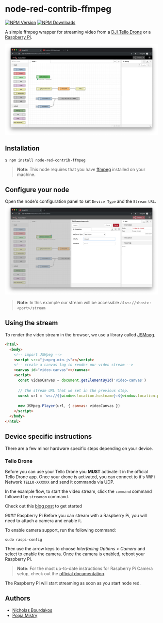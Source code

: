 # node-red-contrib-ffmpeg
[![NPM Version](https://img.shields.io/npm/v/node-red-contrib-ffmpeg.svg)](https://npmjs.org/package/node-red-contrib-ffmpeg)
[![NPM Downloads](https://img.shields.io/npm/dm/node-red-contrib-ffmpeg.svg)](https://npmjs.org/package/node-red-contrib-ffmpeg)

A simple ffmpeg wrapper for streaming video from a [DJI Tello Drone](https://www.ryzerobotics.com/tello) or a [Raspberry Pi](https://www.raspberrypi.org/).

![](images/example.png)

## Installation
```
$ npm install node-red-contrib-ffmpeg
```

> **Note:** This node requires that you have [ffmpeg](https://ffmpeg.org/) installed on your machine.

## Configure your node
Open the node's configuration panel to set `Device Type` and the `Stream URL`.
![](images/configure.png)
> **Note:** In this example our stream will be accessible at `ws://<host>:<port>/stream`

## Using the stream
To render the video stream in the browser, we use a library called [JSMpeg](https://github.com/phoboslab/jsmpeg).
```html
<html>
  <body>
    <!-- import JSMpeg -->
    <script src="jsmpeg.min.js"></script>
    <!-- create a canvas tag to render our video stream -->
    <canvas id="video-canvas"></canvas>
    <script>
      const videoCanvas = document.getElementById('video-canvas')
      
      // The stream URL that we set in the previous step.
      const url = `ws://${window.location.hostname}:${window.location.port}/stream`

      new JSMpeg.Player(url, { canvas: videoCanvas })
    </script>
  </body>
</html>
```

## Device specific instructions
There are a few minor hardware specific steps depending on your device.

### Tello Drone
Before you can use your Tello Drone you **MUST** activate it in the official Tello Drone app.
Once your drone is activated, you can connect to it's WiFi Network `TELLO-XXXXXX` and send it commands via UDP.

In the example flow, to start the video stream, click the `command` command followed by `streamon` command.

Check out this [blog post](https://dev.to/poojamakes/detecting-objects-with-a-tello-drone-38np) to get started

9### Raspberry Pi
Before you can stream with a Raspberry Pi, you will need to attach a camera and enable it.

To enable camera support, run the following command:
```
sudo raspi-config
```

Then use the arrow keys to choose _Interfacing Options_ > _Camera_ and select to enable the camera. Once the camera is enabled, reboot your Raspberry Pi.

> **Note:** For the most up-to-date instructions for Raspberry Pi Camera setup, check out the [official documentation](https://www.raspberrypi.org/documentation/configuration/camera.md).

The Raspberry Pi will start streaming as soon as you start node red.

## Authors
- [Nicholas Bourdakos](https://github.com/bourdakos1)
- [Pooja Mistry ](https://github.com/pmmistry)
